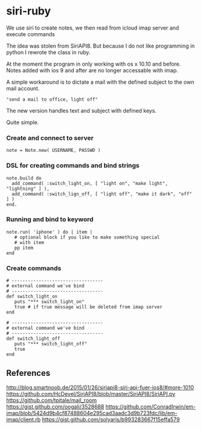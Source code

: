 # siri-ruby

We use siri to create notes, we then read from icloud imap server and execute commands

The idea was stolen from SiriAPI8. But because I do not like programming in python
I rewrote the class in ruby.

At the moment the program in only working with os x 10.10 and before.
Notes added with ios 9 and after are no longer accessable with imap.

A simple workaround is to dictate a mail with the defined subject to the own mail account.

    "send a mail to office, light off"
    
The new version handles text and subject with defined keys.    

Quite simple.

### Create and connect to server

    note = Note.new( USERNAME, PASSWD )

### DSL for creating commands and bind strings

    note.build do
      add_command( :switch_light_on, [ "light on", "make light", "lightning" ] ),
      add_command( :switch_lign_off, [ "light off", "make it dark", "off" ] )
    end.
       
### Running and bind to keyword

    note.run( 'iphone' ) do | item |
       # optional block if you like to make something special
       # with item
       pp item
    end

### Create commands

    # ----------------------------------
    # external command we've bind
    # ----------------------------------
    def switch_light_on
       puts "*** switch_light_on"
	   true # if true message will be deleted from imap server
    end

    # ----------------------------------
    # external command we've bind
    # ----------------------------------
    def switch_light_off
	   puts "*** switch_light_off"
	   true
    end

## References

http://blog.smartnoob.de/2015/01/26/siriapi8-siri-api-fuer-ios8/#more-1010
https://github.com/HcDevel/SiriAPI8/blob/master/SiriAPI8/SiriAPI.py
https://github.com/tpitale/mail_room
https://gist.github.com/oogali/3528688
https://github.com/ConradIrwin/em-imap/blob/5424d9b4cf87488604e295cad3aadc3d9b723fdc/lib/em-imap/client.rb
https://gist.github.com/solyaris/b993283667f15effa579
